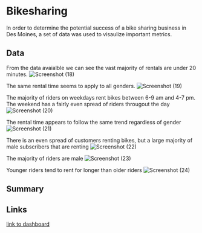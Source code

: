 
# Bikesharing
In order to determine the potential success of a bike sharing business in Des Moines, a set of data was used to visaulize important metrics.

## Data
From the data avaialble we can see the vast majority of rentals are under 20 minutes. 
![Screenshot (18)](https://user-images.githubusercontent.com/81697076/127787930-9df4effa-ebb9-4851-9b6e-f28690864691.png)

The same rental time seems to apply to all genders.
![Screenshot (19)](https://user-images.githubusercontent.com/81697076/127787934-4c8937d7-a196-43a7-974d-f5122da4ae79.png)

The majority of riders on weekdays rent bikes between 6-9 am and 4-7 pm. The weekend has a fairly even spread of riders througout the day
![Screenshot (20)](https://user-images.githubusercontent.com/81697076/127787936-46a96a9b-5a46-4405-b109-f6c6d33bc985.png)

The rental time appears to follow the same trend regardless of gender 
![Screenshot (21)](https://user-images.githubusercontent.com/81697076/127787938-784eed3c-ed00-4f29-85b2-dd99adacde10.png)

There is an even spread of customers renting bikes, but a large majority of male subscribers that are renting
![Screenshot (22)](https://user-images.githubusercontent.com/81697076/127787939-3323a4a5-1102-4c3b-9872-4c3ed2249573.png)

The majority of riders are male
![Screenshot (23)](https://user-images.githubusercontent.com/81697076/127787940-97adecac-f210-4857-aa75-3624a47a79cd.png)

Younger riders tend to rent for longer than older riders
![Screenshot (24)](https://user-images.githubusercontent.com/81697076/127787943-3deb8fd8-bf1c-4dcb-bbbd-a76de22f2ba9.png)

## Summary



## Links
[link to dashboard](https://public.tableau.com/app/profile/christopher.eife/viz/Challenge_16278519073640/Story1?publish=yes)
